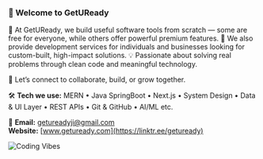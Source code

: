 ### 👋 Welcome to GetUReady

🌿 At GetUReady, we build useful software tools from scratch — some are free for everyone, while others offer powerful premium features.
💼 We also provide development services for individuals and businesses looking for custom-built, high-impact solutions.
💡 Passionate about solving real problems through clean code and meaningful technology.

🤝 Let’s connect to collaborate, build, or grow together.

🛠️ **Tech we use:** MERN • Java SpringBoot • Next.js • System Design • Data & UI Layer • REST APIs • Git & GitHub • AI/ML etc.

📨 **Email:** getureadyji@gmail.com  
**Website:** [www.getuready.com](https://linktr.ee/getuready)

![Coding Vibes](https://user-images.githubusercontent.com/74038190/225813708-98b745f2-7d22-48cf-9150-083f1b00d6c9.gif)
